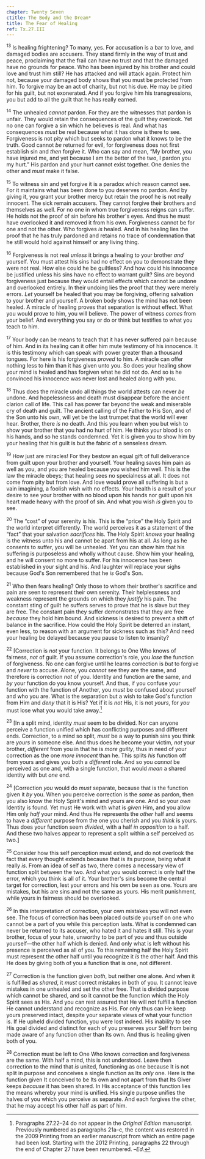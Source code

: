 ```yaml
---
chapter: Twenty Seven
ctitle: The Body and the Dream*
title: The Fear of Healing
ref: Tx.27.III
---
```


<sup>13</sup> Is healing frightening? To many, yes. For accusation is a bar to
love, and damaged bodies are accusers. They stand firmly in the way of
trust and peace, proclaiming that the frail can have no trust and that
the damaged have no grounds for peace. Who has been injured by his
brother and could love and trust him still? He has attacked and will
attack again. Protect him not, because your damaged body shows that you
must be protected from him. To forgive may be an act of charity, but not
his due. He may be pitied for his guilt, but not exonerated. And if you
forgive him his transgressions, you but add to all the guilt that he has
really earned.

<sup>14</sup> The unhealed *cannot* pardon. For they are the witnesses that pardon
is unfair. They would retain the consequences of the guilt they
overlook. Yet no one can forgive a sin which he believes is real. And
what has consequences *must* be real because what it has done is there
to see. Forgiveness is not pity which but seeks to pardon what it knows
to be the truth. Good cannot *be* returned for evil, for forgiveness
does not first establish sin and *then* forgive it. Who can say and
mean, “My brother, you have injured me, and yet because I am the better
of the two, I pardon you my hurt.” His pardon and your hurt cannot exist
together. One denies the other and *must* make it false.

<sup>15</sup> To witness sin and yet forgive it is a paradox which reason cannot
see. For it maintains what has been done to you deserves no pardon. And
by giving it, you grant your brother mercy but retain the proof he is
not really innocent. The sick remain accusers. They cannot forgive their
brothers and themselves as well. For no one in whom true forgiveness
reigns can suffer. He holds not the proof of sin before his brother's
eyes. And thus he must have overlooked it and removed it from his own.
Forgiveness cannot be for one and not the other. Who forgives *is*
healed. And in his healing lies the proof that he has truly pardoned and
retains no trace of condemnation that he still would hold against
himself or any living thing.

<sup>16</sup> Forgiveness is not real *unless* it brings a healing to your brother
*and* yourself. You must attest his sins had no effect on you to
demonstrate they were not real. How else could he be guiltless? And how
could his innocence be justified unless his sins have no effect to
warrant guilt? Sins are beyond forgiveness just because they would
entail effects which cannot be undone and overlooked entirely. In their
undoing lies the proof that they were merely errors. *Let* yourself be
healed that you may be forgiving, offering salvation to your brother and
yourself. A broken body shows the mind has not been healed. A miracle of
healing proves that separation is without effect. What you would prove
to him, you will believe. The power of witness *comes* from your belief.
And everything you say or do or think but testifies to what you teach to
him.

<sup>17</sup> Your body can be means to teach that it has never suffered pain
because of him. And in its healing can it offer him mute testimony of
his innocence. It is this testimony which can speak with power greater
than a thousand tongues. For here is his forgiveness *proved* to him. A
miracle can offer nothing less to him than it has given unto you. So
does your healing show your mind is healed and has forgiven what he did
not do. And so is he convinced his innocence was never lost and healed
along with you.

<sup>18</sup> Thus does the miracle undo all things the world attests can never
*be* undone. And hopelessness and death must disappear before the
ancient clarion call of life. This call has power far beyond the weak
and miserable cry of death and guilt. The ancient calling of the Father
to His Son, and of the Son unto his own, will yet be the last trumpet
that the world will ever hear. Brother, there *is* no death. And this
you learn when you but wish to show your brother that you had no hurt of
him. He thinks your blood is on his hands, and so he stands condemned.
Yet it is given you to show him by your healing that his guilt is but
the fabric of a senseless dream.

<sup>19</sup> How just are miracles! For they bestow an equal gift of full
deliverance from guilt upon your brother and yourself. Your healing
saves him pain as well as you, and you are healed because you wished him
well. This is the law the miracle obeys; that healing sees no
specialness at all. It does not come from pity but from love. And love
would prove all suffering is but a vain imagining, a foolish wish with
no effects. Your health is a result of your desire to see your brother
with no blood upon his hands nor guilt upon his heart made heavy with
the proof of sin. And what you wish *is* given you to see.

<sup>20</sup> The “cost” of your serenity is his. This is the “price” the Holy
Spirit and the world interpret differently. The world perceives it as a
statement of the “fact” that your salvation *sacrifices* his. The Holy
Spirit *knows* your healing is the witness unto his and cannot be apart
from his at all. As long as he consents to suffer, you will be unhealed.
Yet you can show him that his suffering is purposeless and wholly
without cause. Show him your healing, and he will consent no more to
suffer. For his innocence has been established in your sight and his.
And laughter will replace your sighs because God's Son remembered that
he *is* God's Son.

<sup>21</sup> Who then fears healing? Only those to whom their brother's sacrifice
and pain are seen to represent their own serenity. Their helplessness
and weakness represent the grounds on which they *justify* his pain. The
constant sting of guilt he suffers serves to prove that he is slave but
they are free. The constant pain they suffer demonstrates that they are
free *because* they hold him bound. And sickness is desired to prevent a
shift of balance in the sacrifice. How could the Holy Spirit be deterred
an instant, even less, to reason with an argument for sickness such as
this? And need your healing be delayed because you pause to listen to
insanity?

<sup>22</sup> \[Correction is *not* your function. It belongs to One Who knows of
fairness, *not* of guilt. If you assume correction's role, you *lose*
the function of forgiveness. No one can forgive until he learns
correction is *but* to forgive and *never* to accuse. Alone, you
*cannot* see they are the same, and therefore is correction *not* of
you. Identity and function are the same, and *by* your function do you
know yourself. And thus, if you confuse your function with the function
of Another, you *must* be confused about yourself and who you are. What
is the separation but a wish to take God's function from Him and *deny*
that it is His? Yet if it is *not* His, it is not *yours*, for *you*
must lose what you would take away.[^5]

<sup>23</sup> \[In a split mind, identity *must* seem to be divided. Nor can anyone
perceive a function unified which has conflicting purposes and different
ends. Correction, to a mind so split, *must* be a way to punish sins you
think are *yours* in someone else. And thus does he become your victim,
*not* your brother, *different* from you in that he is *more guilty*,
thus in need of your correction as the one *more innocent* than he. This
splits *his* function off from yours and gives you both a *different*
role. And so you *cannot* be perceived as one and, with a single
function, that would *mean* a shared identity with but *one* end.

<sup>24</sup> \[Correction *you* would do *must* separate, because that is the
function given it *by* you. When you perceive correction is the *same*
as pardon, then you also know the Holy Spirit's mind and yours are one.
And so your *own* Identity is found. Yet must He work with what is
*given* Him, and you allow Him only *half* your mind. And thus He
represents the *other* half and seems to have a *different* purpose from
the one you cherish and you *think* is yours. Thus does your function
seem *divided*, with a half *in opposition* to a half. And these two
halves appear to represent a split within a self perceived as two.\]

<sup>25</sup> Consider how this self perception must extend, and do not overlook
the fact that every thought extends because that is its purpose, being
what it really *is*. From an idea of self as two, there comes a
necessary view of function split between the two. And what you would
correct is only half the error, which you think is all of it. Your
brother's sins become the central target for correction, lest your
errors and his own be seen as one. Yours are mistakes, but his are sins
and not the same as yours. His merit punishment, while yours in fairness
should be overlooked.

<sup>26</sup> In this interpretation of correction, your own mistakes you will not
even see. The focus of correction has been placed outside yourself on
one who cannot be a part of you while this perception lasts. What is
condemned can never be returned to its accuser, who hated it and hates
it still. This is your brother, focus of your hate, unworthy to be part
of you and thus outside yourself—the other half which is denied. And
only what is left without his presence is perceived as all of you. To
this remaining half the Holy Spirit must represent the other half until
you recognize it *is* the other half. And this He does by giving both of
you a function that is one, not different.

<sup>27</sup> Correction is the function given *both*, but neither one alone. And
when it is fulfilled as *shared*, it *must* correct mistakes in both of
you. It cannot leave mistakes in one unhealed and set the other free.
That is divided purpose which cannot be shared, and so it cannot be the
function which the Holy Spirit sees as His. And you can rest assured
that He will not fulfill a function He cannot understand and recognize
as His. For only thus can He keep yours preserved intact, despite your
separate views of what your function is. If He upheld divided function,
you were lost indeed. His inability to see His goal divided and distinct
for each of you preserves your Self from being made aware of any
function other than Its own. And thus is healing given both of you.

<sup>28</sup> Correction must be left to One Who knows correction and forgiveness
are the same. With half a mind, this is not understood. Leave then
correction to the mind that *is* united, functioning as one because It
is not split in purpose and conceives a single function as Its *only*
one. Here is the function given It conceived to be Its own and not apart
from that Its Giver keeps *because* it has been shared. In His
acceptance of this function lies the means whereby your mind is unified.
His single purpose unifies the halves of you which you perceive as
separate. And each forgives the other, that he may accept his other half
as part of him.

[^5]: Paragraphs 27.22–24 do not appear in the *Original Edition* manuscript. Previously numbered as paragraphs 21a–c, the content was restored in the 2009 Printing from an earlier manuscript from which an entire page had been lost. Starting with the 2012 Printing, paragraphs 22 through the end of Chapter 27 have been renumbered. –*Ed*.


